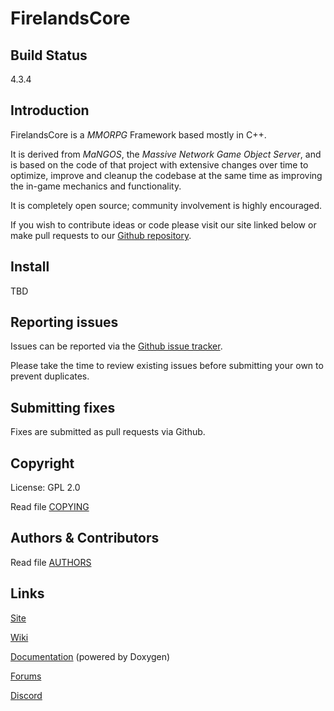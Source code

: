 # FirelandsCore

## Build Status

4.3.4

## Introduction

FirelandsCore is a _MMORPG_ Framework based mostly in C++.

It is derived from _MaNGOS_, the _Massive Network Game Object Server_, and is
based on the code of that project with extensive changes over time to optimize,
improve and cleanup the codebase at the same time as improving the in-game
mechanics and functionality.

It is completely open source; community involvement is highly encouraged.

If you wish to contribute ideas or code please visit our site linked below or
make pull requests to our [Github repository](https://github.com/seobryn/Firelands-Core).

## Install

TBD

## Reporting issues

Issues can be reported via the [Github issue tracker](https://github.com/seobryn/Firelands-Core/issues).

Please take the time to review existing issues before submitting your own to
prevent duplicates.

## Submitting fixes

Fixes are submitted as pull requests via Github.

## Copyright

License: GPL 2.0

Read file [COPYING](COPYING)

## Authors &amp; Contributors

Read file [AUTHORS](AUTHORS)

## Links

[Site](TBD)

[Wiki](TBD)

[Documentation](TBD) (powered by Doxygen)

[Forums](TBD)

[Discord](TBD)
